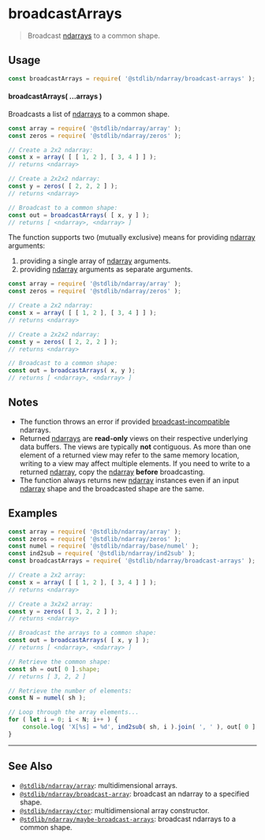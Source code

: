 <!--

@license Apache-2.0

Copyright (c) 2023 The Stdlib Authors.

Licensed under the Apache License, Version 2.0 (the "License");
you may not use this file except in compliance with the License.
You may obtain a copy of the License at

   http://www.apache.org/licenses/LICENSE-2.0

Unless required by applicable law or agreed to in writing, software
distributed under the License is distributed on an "AS IS" BASIS,
WITHOUT WARRANTIES OR CONDITIONS OF ANY KIND, either express or implied.
See the License for the specific language governing permissions and
limitations under the License.

-->

# broadcastArrays

> Broadcast [ndarrays][@stdlib/ndarray/ctor] to a common shape.

<!-- Section to include introductory text. Make sure to keep an empty line after the intro `section` element and another before the `/section` close. -->

<section class="intro">

</section>

<!-- /.intro -->

<!-- Package usage documentation. -->

<section class="usage">

## Usage

```javascript
const broadcastArrays = require( '@stdlib/ndarray/broadcast-arrays' );
```

#### broadcastArrays( ...arrays )

Broadcasts a list of [ndarrays][@stdlib/ndarray/ctor] to a common shape.

```javascript
const array = require( '@stdlib/ndarray/array' );
const zeros = require( '@stdlib/ndarray/zeros' );

// Create a 2x2 ndarray:
const x = array( [ [ 1, 2 ], [ 3, 4 ] ] );
// returns <ndarray>

// Create a 2x2x2 ndarray:
const y = zeros( [ 2, 2, 2 ] );
// returns <ndarray>

// Broadcast to a common shape:
const out = broadcastArrays( [ x, y ] );
// returns [ <ndarray>, <ndarray> ]
```

The function supports two (mutually exclusive) means for providing [ndarray][@stdlib/ndarray/ctor] arguments:

1.  providing a single array of [ndarray][@stdlib/ndarray/ctor] arguments.
2.  providing [ndarray][@stdlib/ndarray/ctor] arguments as separate arguments.

```javascript
const array = require( '@stdlib/ndarray/array' );
const zeros = require( '@stdlib/ndarray/zeros' );

// Create a 2x2 ndarray:
const x = array( [ [ 1, 2 ], [ 3, 4 ] ] );
// returns <ndarray>

// Create a 2x2x2 ndarray:
const y = zeros( [ 2, 2, 2 ] );
// returns <ndarray>

// Broadcast to a common shape:
const out = broadcastArrays( x, y );
// returns [ <ndarray>, <ndarray> ]
```

</section>

<!-- /.usage -->

<!-- Package usage notes. Make sure to keep an empty line after the `section` element and another before the `/section` close. -->

<section class="notes">

## Notes

-   The function throws an error if provided [broadcast-incompatible][@stdlib/ndarray/base/broadcast-shapes] ndarrays.
-   Returned [ndarrays][@stdlib/ndarray/ctor] are **read-only** views on their respective underlying data buffers. The views are typically **not** contiguous. As more than one element of a returned view may refer to the same memory location, writing to a view may affect multiple elements. If you need to write to a returned [ndarray][@stdlib/ndarray/ctor], copy the [ndarray][@stdlib/ndarray/ctor] **before** broadcasting.
-   The function always returns new [ndarray][@stdlib/ndarray/ctor] instances even if an input [ndarray][@stdlib/ndarray/ctor] shape and the broadcasted shape are the same.

</section>

<!-- /.notes -->

<!-- Package usage examples. -->

<section class="examples">

## Examples

<!-- eslint no-undef: "error" -->

```javascript
const array = require( '@stdlib/ndarray/array' );
const zeros = require( '@stdlib/ndarray/zeros' );
const numel = require( '@stdlib/ndarray/base/numel' );
const ind2sub = require( '@stdlib/ndarray/ind2sub' );
const broadcastArrays = require( '@stdlib/ndarray/broadcast-arrays' );

// Create a 2x2 array:
const x = array( [ [ 1, 2 ], [ 3, 4 ] ] );
// returns <ndarray>

// Create a 3x2x2 array:
const y = zeros( [ 3, 2, 2 ] );
// returns <ndarray>

// Broadcast the arrays to a common shape:
const out = broadcastArrays( [ x, y ] );
// returns [ <ndarray>, <ndarray> ]

// Retrieve the common shape:
const sh = out[ 0 ].shape;
// returns [ 3, 2, 2 ]

// Retrieve the number of elements:
const N = numel( sh );

// Loop through the array elements...
for ( let i = 0; i < N; i++ ) {
    console.log( 'X[%s] = %d', ind2sub( sh, i ).join( ', ' ), out[ 0 ].iget( i ) );
}
```

</section>

<!-- /.examples -->

<!-- Section to include cited references. If references are included, add a horizontal rule *before* the section. Make sure to keep an empty line after the `section` element and another before the `/section` close. -->

<section class="references">

</section>

<!-- /.references -->

<!-- Section for related `stdlib` packages. Do not manually edit this section, as it is automatically populated. -->

<section class="related">

* * *

## See Also

-   <span class="package-name">[`@stdlib/ndarray/array`][@stdlib/ndarray/array]</span><span class="delimiter">: </span><span class="description">multidimensional arrays.</span>
-   <span class="package-name">[`@stdlib/ndarray/broadcast-array`][@stdlib/ndarray/broadcast-array]</span><span class="delimiter">: </span><span class="description">broadcast an ndarray to a specified shape.</span>
-   <span class="package-name">[`@stdlib/ndarray/ctor`][@stdlib/ndarray/ctor]</span><span class="delimiter">: </span><span class="description">multidimensional array constructor.</span>
-   <span class="package-name">[`@stdlib/ndarray/maybe-broadcast-arrays`][@stdlib/ndarray/maybe-broadcast-arrays]</span><span class="delimiter">: </span><span class="description">broadcast ndarrays to a common shape.</span>

</section>

<!-- /.related -->

<!-- Section for all links. Make sure to keep an empty line after the `section` element and another before the `/section` close. -->

<section class="links">

[@stdlib/ndarray/ctor]: https://github.com/stdlib-js/stdlib/tree/develop/lib/node_modules/%40stdlib/ndarray/ctor

[@stdlib/ndarray/base/broadcast-shapes]: https://github.com/stdlib-js/stdlib/tree/develop/lib/node_modules/%40stdlib/ndarray/base/broadcast-shapes

<!-- <related-links> -->

[@stdlib/ndarray/array]: https://github.com/stdlib-js/stdlib/tree/develop/lib/node_modules/%40stdlib/ndarray/array

[@stdlib/ndarray/broadcast-array]: https://github.com/stdlib-js/stdlib/tree/develop/lib/node_modules/%40stdlib/ndarray/broadcast-array

[@stdlib/ndarray/maybe-broadcast-arrays]: https://github.com/stdlib-js/stdlib/tree/develop/lib/node_modules/%40stdlib/ndarray/maybe-broadcast-arrays

<!-- </related-links> -->

</section>

<!-- /.links -->

